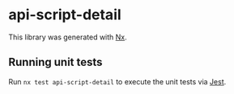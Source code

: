 # api-script-detail

This library was generated with [Nx](https://nx.dev).

## Running unit tests

Run `nx test api-script-detail` to execute the unit tests via [Jest](https://jestjs.io).
